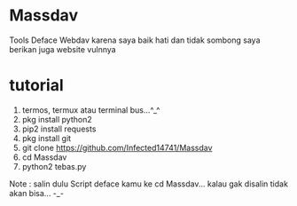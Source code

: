 # Massdav
Tools Deface Webdav
karena saya baik hati dan tidak sombong
saya berikan juga website vulnnya

# tutorial
1. termos, termux atau terminal bus...^_^
2. pkg install python2
3. pip2 install requests
4. pkg install git
5. git clone https://github.com/Infected14741/Massdav
6. cd Massdav
7. python2 tebas.py

Note : salin dulu Script deface kamu ke cd Massdav...
       kalau gak disalin tidak akan bisa... -_-
